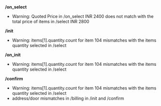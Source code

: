 **/on_select**
- Warning: Quoted Price in /on_select INR 2400 does not match with the total price of items in /select INR 2800

**/init**
- Warning: items[1].quantity.count for item 104 mismatches with the items quantity selected in /select

**/on_init**
- Warning: items[1].quantity.count for item 104 mismatches with the items quantity selected in /select

**/confirm**
- Warning: items[1].quantity.count for item 104 mismatches with the items quantity selected in /select
- address/door mismatches in /billing in /init and /confirm

